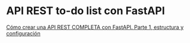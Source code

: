 # API REST to-do list con FastAPI

[Cómo crear una API REST COMPLETA con FastAPI. Parte 1, estructura y configuración](https://cosasdedevs.com/posts/api-rest-fastapi-completa/)